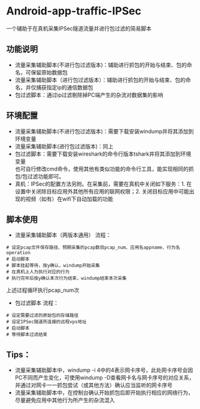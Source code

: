 # Android-app-traffic-IPSec
一个辅助于在真机采集IPSec隧道流量并进行包过滤的简易脚本
## 功能说明
- 流量采集辅助脚本(不进行包过滤版本)：辅助进行抓包的开始与结束、包的命名，可保留原始数据包
- 流量采集辅助脚本（进行包过滤版本）：辅助进行抓包的开始与结束、包的命名，并仅捕获指定ip的通信数据包
- 包过滤脚本：通过ip过滤剔除掉PC端产生的杂流对数据集的影响

## 环境配置
- 流量采集辅助脚本(不进行包过滤版本)：需要下载安装windump并将其添加到环境变量
- 流量采集辅助脚本(进行包过滤版本)：同上
- 包过滤脚本：需要下载安装wireshark的命令行版本tshark并将其添加到环境变量  
也可自行修改cmd命令，使用其他有类似功能的命令行工具，能实现相同的抓包/包过滤功能即可。
- 真机：IPSec的配置方法另附。在采集前，需要在真机中关闭如下服务：1. 在设置中关闭除目标应用外其他所有应用的联网权限；2. 关闭目标应用中可能出现的视频（如有）在wifi下自动加载的功能

## 脚本使用
- 流量采集辅助脚本（两版本通用）
流程：
```
# 设定pcap文件保存路径、预期采集的pcap数目pcap_num、应用名appname、行为名operation
# 启动脚本
# 脚本挂起等待，按y确认，windump开始采集
# 在真机上人为执行对应的行为
# 执行完毕后按y确认本次行为结束，windump结束本次采集
```
上述过程循环执行pcap_num次

- 包过滤脚本
流程：
```
# 设定需要过滤的原始包的存储路径
# 设定IPSec隧道所连接的远程vps地址
# 启动脚本
# 等待脚本过滤结束
```

## Tips：
- 流量采集辅助脚本中，windump -i 4中的4表示网卡序号，此处网卡序号会因PC不同而产生变化，可使用windump -D查看网卡名与网卡序号的对应关系，并通过对网卡一一抓包尝试（或其他方法）确认应当监听的网卡序号
- 流量采集辅助脚本中，在控制台确认开始抓包后即开始执行相应的网络行为，尽量避免应用中其他行为所产生的杂流混入
